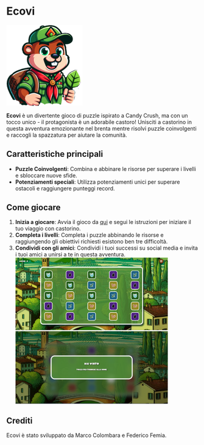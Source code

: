 # Ecovi

<img src="public/img/mascote.png" alt="Ecovi" width="200">

**Ecovi** è un divertente gioco di puzzle ispirato a Candy Crush, ma con un tocco unico - il protagonista è un adorabile castoro! Unisciti a castorino in questa avventura emozionante nel brenta mentre risolvi puzzle coinvolgenti e raccogli la spazzatura per aiutare la comunità.

## Caratteristiche principali

- **Puzzle Coinvolgenti**: Combina e abbinare le risorse per superare i livelli e sbloccare nuove sfide.
- **Potenziamenti speciali**: Utilizza potenziamenti unici per superare ostacoli e raggiungere punteggi record.

## Come giocare

1. **Inizia a giocare**: Avvia il gioco da [qui](https://eco-crush.web.app/) e segui le istruzioni per iniziare il tuo viaggio con castorino.
2. **Completa i livelli**: Completa i puzzle abbinando le risorse e raggiungendo gli obiettivi richiesti esistono ben tre difficoltà.
3. **Condividi con gli amici**: Condividi i tuoi successi su social media e invita i tuoi amici a unirsi a te in questa avventura.
<img src="public/img/cattura1.png" alt="Ecovi" width="400"><img src="public/img/cattura2.png" alt="Ecovi" width="400">

## Crediti

Ecovi è stato sviluppato da Marco Colombara e Federico Femia.
